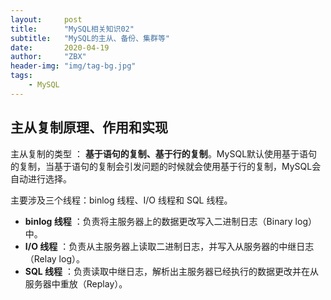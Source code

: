 ```yaml
---
layout:     post
title:      "MySQL相关知识02"
subtitle:   "MySQL的主从、备份、集群等"
date:       2020-04-19
author:     "ZBX"
header-img: "img/tag-bg.jpg"
tags:
    - MySQL
---
```




## 主从复制原理、作用和实现

主从复制的类型 ： **基于语句的复制、基于行的复制**。MySQL默认使用基于语句的复制，当基于语句的复制会引发问题的时候就会使用基于行的复制，MySQL会自动进行选择。

主要涉及三个线程：binlog 线程、I/O 线程和 SQL 线程。

- **binlog 线程** ：负责将主服务器上的数据更改写入二进制日志（Binary log）中。
- **I/O 线程** ：负责从主服务器上读取二进制日志，并写入从服务器的中继日志（Relay log）。
- **SQL 线程** ：负责读取中继日志，解析出主服务器已经执行的数据更改并在从服务器中重放（Replay）。

